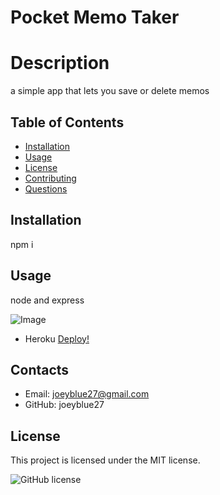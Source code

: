 # Pocket Memo Taker

# Description
a simple app that lets you save or delete memos
## Table of Contents 
* [Installation](#installation)
* [Usage](#usage)
* [License](#license)
* [Contributing](#contributing)
* [Questions](#contacts)
## Installation
npm i
## Usage
node and express 

![Image](./images/Screenshot2023-03-22134303.png)

* Heroku
<a href="https://pocket-memo-taker.herokuapp.com/"
target="_blank">Deploy!</a>


## Contacts
* Email: joeyblue27@gmail.com 
* GitHub: joeyblue27

## License
This project is licensed under the MIT license. 

![GitHub license](https://img.shields.io/badge/license-MIT-blue.svg)
